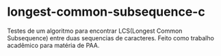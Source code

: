 ﻿# longest-common-subsequence-c
Testes de um algoritmo para encontrar LCS(Longest Common Subsequence) entre duas sequencias de caracteres. 
Feito como trabalho acadêmico para matéria de PAA.
